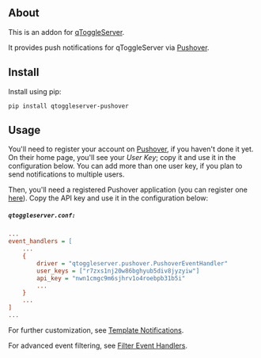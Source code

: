 ## About

This is an addon for [qToggleServer](https://github.com/qtoggle/qtoggleserver).

It provides push notifications for qToggleServer via [Pushover](https://pushover.net/).


## Install

Install using pip:

    pip install qtoggleserver-pushover


## Usage

You'll need to register your account on [Pushover](https://pushover.net/), if you haven't done it yet. On their home
page, you'll see your *User Key*; copy it and use it in the configuration below. You can add more than one user key, if
you plan to send notifications to multiple users.

Then, you'll need a registered Pushover application (you can register one [here](https://pushover.net/apps/build)).
Copy the API key and use it in the configuration below:


##### `qtoggleserver.conf:`
``` ini
...
event_handlers = [
    ...
    {
        driver = "qtoggleserver.pushover.PushoverEventHandler"
        user_keys = ["r7zxs1nj20w86bghyub5div8jyzyiw"]
        api_key = "nwn1cmgc9m6sjhrv1o4roebpb31b5i"
        ...
    }
    ...
]
...
```

For further customization, see
[Template Notifications](https://github.com/qtoggle/qtoggleserver/wiki/Template-Notifications).

For advanced event filtering, see
[Filter Event Handlers](https://github.com/qtoggle/qtoggleserver/wiki/Filter-Event-Handlers).
